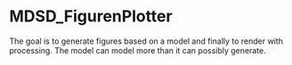 # MDSD_FigurenPlotter
The goal is to generate figures based on a model and finally to render with processing. The model can model more than it can possibly generate.
